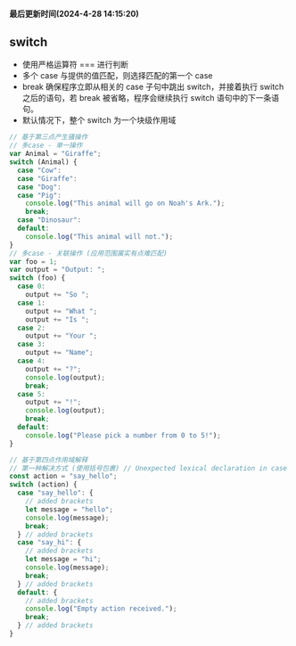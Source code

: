 <!--
 * @Description: 记录文档
 * @Author: prui
 * @Date: 2024-04-28 14:11:31
 * @LastEditTime: 2024-04-28 14:14:45
 * @LastEditors: prui
 * 不忘初心,不负梦想
-->

#### 最后更新时间(2024-4-28 14:15:20)

## switch

- 使用严格运算符 === 进行判断
- 多个 case 与提供的值匹配，则选择匹配的第一个 case
- break 确保程序立即从相关的 case 子句中跳出 switch，并接着执行 switch 之后的语句，若 break 被省略，程序会继续执行 switch 语句中的下一条语句。
- 默认情况下，整个 switch 为一个块级作用域

```js
// 基于第三点产生骚操作
// 多case - 单一操作
var Animal = "Giraffe";
switch (Animal) {
  case "Cow":
  case "Giraffe":
  case "Dog":
  case "Pig":
    console.log("This animal will go on Noah's Ark.");
    break;
  case "Dinosaur":
  default:
    console.log("This animal will not.");
}
// 多case - 关联操作 (应用范围属实有点难匹配)
var foo = 1;
var output = "Output: ";
switch (foo) {
  case 0:
    output += "So ";
  case 1:
    output += "What ";
    output += "Is ";
  case 2:
    output += "Your ";
  case 3:
    output += "Name";
  case 4:
    output += "?";
    console.log(output);
    break;
  case 5:
    output += "!";
    console.log(output);
    break;
  default:
    console.log("Please pick a number from 0 to 5!");
}
```

```js
// 基于第四点作用域解释
// 第一种解决方式 (使用括号包裹) // Unexpected lexical declaration in case block 不知道这个错误还会不会提示，因为 ECMAScript 规定，在 switch 语句的 case 或 default 子句内部不允许直接声明变量。TODO待验证....
const action = "say_hello";
switch (action) {
  case "say_hello": {
    // added brackets
    let message = "hello";
    console.log(message);
    break;
  } // added brackets
  case "say_hi": {
    // added brackets
    let message = "hi";
    console.log(message);
    break;
  } // added brackets
  default: {
    // added brackets
    console.log("Empty action received.");
    break;
  } // added brackets
}
```
